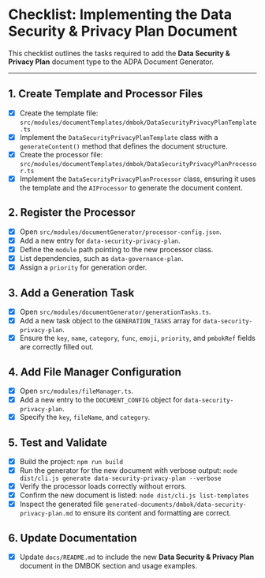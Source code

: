 # Checklist: Implementing the Data Security & Privacy Plan Document

This checklist outlines the tasks required to add the **Data Security & Privacy Plan** document type to the ADPA Document Generator.

---

## 1. Create Template and Processor Files

- [x] Create the template file: `src/modules/documentTemplates/dmbok/DataSecurityPrivacyPlanTemplate.ts`
- [x] Implement the `DataSecurityPrivacyPlanTemplate` class with a `generateContent()` method that defines the document structure.
- [x] Create the processor file: `src/modules/documentTemplates/dmbok/DataSecurityPrivacyPlanProcessor.ts`
- [x] Implement the `DataSecurityPrivacyPlanProcessor` class, ensuring it uses the template and the `AIProcessor` to generate the document content.

## 2. Register the Processor

- [x] Open `src/modules/documentGenerator/processor-config.json`.
- [x] Add a new entry for `data-security-privacy-plan`.
- [x] Define the `module` path pointing to the new processor class.
- [x] List dependencies, such as `data-governance-plan`.
- [x] Assign a `priority` for generation order.

## 3. Add a Generation Task

- [x] Open `src/modules/documentGenerator/generationTasks.ts`.
- [x] Add a new task object to the `GENERATION_TASKS` array for `data-security-privacy-plan`.
- [x] Ensure the `key`, `name`, `category`, `func`, `emoji`, `priority`, and `pmbokRef` fields are correctly filled out.

## 4. Add File Manager Configuration

- [x] Open `src/modules/fileManager.ts`.
- [x] Add a new entry to the `DOCUMENT_CONFIG` object for `data-security-privacy-plan`.
- [x] Specify the `key`, `fileName`, and `category`.

## 5. Test and Validate

- [x] Build the project: `npm run build`
- [x] Run the generator for the new document with verbose output: `node dist/cli.js generate data-security-privacy-plan --verbose`
- [x] Verify the processor loads correctly without errors.
- [x] Confirm the new document is listed: `node dist/cli.js list-templates`
- [x] Inspect the generated file `generated-documents/dmbok/data-security-privacy-plan.md` to ensure its content and formatting are correct.

## 6. Update Documentation

- [x] Update `docs/README.md` to include the new **Data Security & Privacy Plan** document in the DMBOK section and usage examples.
